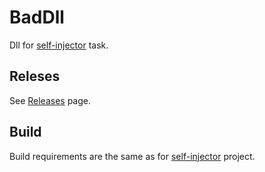# BadDll
Dll for [self-injector](https://github.com/fuunyaka/self-injector) task.

## Releses
See [Releases](https://github.com/fuunyaka/BadDll/releases) page.

## Build
Build requirements are the same as for [self-injector](https://github.com/fuunyaka/self-injector) project.